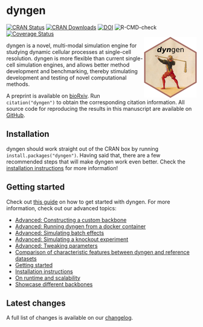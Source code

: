 
# dyngen

[![CRAN
Status](https://www.r-pkg.org/badges/version/dyngen)](https://cran.r-project.org/package=dyngen)
[![CRAN
Downloads](https://cranlogs.r-pkg.org/badges/dyngen)](https://cran.r-project.org/package=dyngen)
[![DOI](https://img.shields.io/badge/doi-10.1101/2020.02.06.936971-green)](https://doi.org/10.1101/2020.02.06.936971)
![R-CMD-check](https://github.com/dynverse/dyngen/workflows/R-CMD-check/badge.svg)
[![Coverage
Status](https://codecov.io/gh/dynverse/dyngen/branch/master/graph/badge.svg)](https://codecov.io/gh/dynverse/dyngen?branch=master)
<br><img src="man/figures/logo.png" align="right" />

dyngen is a novel, multi-modal simulation engine for studying dynamic
cellular processes at single-cell resolution. dyngen is more flexible
than current single-cell simulation engines, and allows better method
development and benchmarking, thereby stimulating development and
testing of novel computational methods.

A preprint is available on
[bioRxiv](https://doi.org/10.1101/2020.02.06.936971). Run
`citation("dyngen")` to obtain the corresponding citation information.
All source code for reproducing the results in this manuscript are
available on [GitHub](https://github.com/dynverse/dyngen_manuscript).

## Installation

dyngen should work straight out of the CRAN box by running
`install.packages("dyngen")`. Having said that, there are a few
recommended steps that will make dyngen work even better. Check the
[installation
instructions](https://dynverse.org/dyngen/articles/installation.html)
for more information!

## Getting started

Check out [this
guide](https://dynverse.org/dyngen/articles/getting_started.html) on how
to get started with dyngen. For more information, check out our advanced
topics:

-   [Advanced: Constructing a custom
    backbone](https://dynverse.org/dyngen/articles/advanced_constructing_backbone.html)
-   [Advanced: Running dyngen from a docker
    container](https://dynverse.org/dyngen/articles/advanced_run_dyngen_from_docker.html)
-   [Advanced: Simulating batch
    effects](https://dynverse.org/dyngen/articles/advanced_simulating_batch_effects.html)
-   [Advanced: Simulating a knockout
    experiment](https://dynverse.org/dyngen/articles/advanced_simulating_knockouts.html)
-   [Advanced: Tweaking
    parameters](https://dynverse.org/dyngen/articles/advanced_tweaking_parameters.html)
-   [Comparison of characteristic features between dyngen and reference
    datasets](https://dynverse.org/dyngen/articles/comparison_characteristics_reference.html)
-   [Getting
    started](https://dynverse.org/dyngen/articles/getting_started.html)
-   [Installation
    instructions](https://dynverse.org/dyngen/articles/installation.html)
-   [On runtime and
    scalability](https://dynverse.org/dyngen/articles/scalability_and_runtime.html)
-   [Showcase different
    backbones](https://dynverse.org/dyngen/articles/showcase_backbones.html)

## Latest changes

A full list of changes is available on our
[changelog](https://dynverse.org/dyngen/news/index.html).
